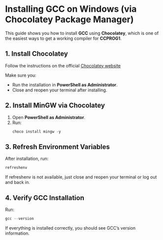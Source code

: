 # Installing GCC on Windows (via Chocolatey Package Manager)

This guide shows you how to install **GCC** using **Chocolatey**, which is one of the easiest ways to get a working compiler for **CCPROG1**.

## 1. Install Chocolatey

Follow the instructions on the official [Chocolatey website](https://chocolatey.org/install)

Make sure you:

- Run the installation in **PowerShell as Administrator**.
- Close and reopen your terminal after installing.

## 2. Install MinGW via Chocolatey

1. Open **PowerShell as Administrator**.
2. Run:
   ```powershell
   choco install mingw -y
   ```

## 3. Refresh Environment Variables

After installation, run:

```powershell
refreshenv
```

If refreshenv is not available, just close and reopen your terminal or log out and back in.

## 4. Verify GCC Installation

Run:

```powershell
gcc --version
```

If everything is installed correctly, you should see GCC’s version information.
